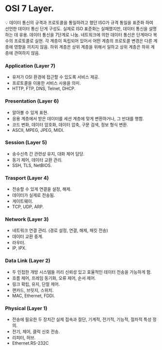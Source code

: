 # OSI 7 Layer.

<aside>
💡 데이터 통신의 규격과 프로토콜을 통일하려고 했던 ISO가 규격 통일을 표준화 하여 선언한 데이터 통신 단게 구성도.
실제로 ISO 표준화는 실패했지만, 데이터 통신을 설명하는 데 유용.
데이터 통신을 7단계로 나눔.
네트워크에 의한 데이터 통신은 단계마다 복수의 프로토콜로 실현.
각 계층이 독립되어 있어서 어떤 계층의 프로토콜 변경은 다른 계층에 영향을 끼치지 않음.
하위 계층은 상위 계층을 위해서 일하고 상위 계층은 하위 계층에 관여하지 않음.

</aside>

### Application (Layer 7)

- 유저가 OSI 환경에 접근할 수 있도록 서비스 제공.
- 프로토콜을 이용한 서비스 사용을 의미.
- HTTP, FTP, DNS, Telnet, DHCP.

### Presentation (Layer 6)

- 알아볼 수 있게 표현.
- 응용 계층에서 받은 데이터를 세션 계층에 맞게 변환하거나, 그 반대를 행함.
- 코드 변화, 데이터 암호화, 데이터 압축, 구문 검색, 정보 형식 변환.
- ASCII, MPEG, JPEG, MIDI.

### Session (Layer 5)

- 송수신측 간 관련성 유지, 대화 제어 담당.
- 동기 제어, 데이터 교환 관리.
- SSH, TLS, NetBIOS.

### Trasport (Layer 4)

- 전송할 수 있게 연결을 설정, 해제.
- 데이터가 실제로 전송됨.
- 게이트웨이.
- TCP, UDP, ARP.

### Network (Layer 3)

- 네트워크 연결 관리. (경로 설정, 연결, 해제, 패킷 전송)
- 데이터 교환 중계.
- 라우터.
- IP, IPX.

### Data Link (Layer 2)

- 두 인접한 개방 시스템들 끼리 신뢰성 있고 효율적인 데이터 전송을 가능하게 함.
- 흐름 제어, 프레임 동기화, 오류 제어, 순서 제어.
- 링크 확립, 유지, 단절 제어.
- 랜카드, 브릿지, 스위치.
- MAC, Ethernet, FDDI.

### Physical (Layer 1)

- 전송에 필요한 두 장치간 실제 접속과 절단, 기계적, 전기적, 기능적, 절차적 특성 정의.
- 전기, 제어, 클럭 신호 전송.
- 리피터, 허브.
- Ethernet.RS-232C